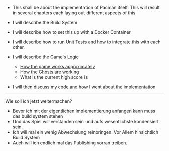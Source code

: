 - This shall be about the implementation of Pacman itself. This will result in several chapters each laying out different aspects of this

- I will describe the Build System
- I will describe how to set this up with a Docker Container
- I will describe how to run Unit Tests and how to integrate this with each other.

- I will describe the Game's Logic
	- [How the game works approximately](https://pacman.holenet.info/)
	- How the [Ghosts are working](https://gameinternals.com/understanding-pac-man-ghost-behavior)
	- What is the current high score is

- I will then discuss my code and how I went about the implementation

---

Wie soll ich jetzt weitermachen?
- Bevor ich mit der eigentlichen Implementierung anfangen kann muss das build system stehen
- Und das Spiel will verstanden sein und aufs wesentlichste kondensiert sein. 
- Ich will mal ein wenig Abwechslung reinbringen. Vor Allem hinsichtlich Build System
- Auch will ich endlich mal das Publishing vorran treiben.